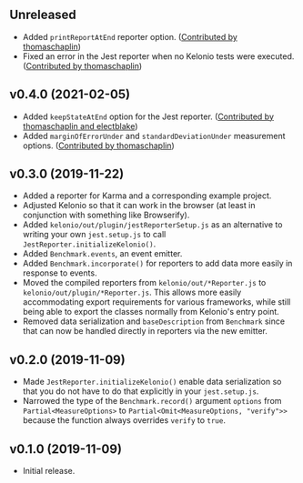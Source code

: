 ## Unreleased

* Added `printReportAtEnd` reporter option.
  ([Contributed by thomaschaplin](https://github.com/mtkennerly/kelonio/pull/4))
* Fixed an error in the Jest reporter when no Kelonio tests were executed.
  ([Contributed by thomaschaplin](https://github.com/mtkennerly/kelonio/pull/6))

## v0.4.0 (2021-02-05)

* Added `keepStateAtEnd` option for the Jest reporter.
  ([Contributed by thomaschaplin and electblake](https://github.com/mtkennerly/kelonio/pull/2))
* Added `marginOfErrorUnder` and `standardDeviationUnder` measurement options.
  ([Contributed by thomaschaplin](https://github.com/mtkennerly/kelonio/pull/3))

## v0.3.0 (2019-11-22)

* Added a reporter for Karma and a corresponding example project.
* Adjusted Kelonio so that it can work in the browser (at least in conjunction
  with something like Browserify).
* Added `kelonio/out/plugin/jestReporterSetup.js` as an alternative to writing
  your own `jest.setup.js` to call `JestReporter.initializeKelonio()`.
* Added `Benchmark.events`, an event emitter.
* Added `Benchmark.incorporate()` for reporters to add data more easily
  in response to events.
* Moved the compiled reporters from `kelonio/out/*Reporter.js` to
  `kelonio/out/plugin/*Reporter.js`. This allows more easily accommodating
  export requirements for various frameworks, while still being able to export
  the classes normally from Kelonio's entry point.
* Removed data serialization and `baseDescription` from `Benchmark` since that
  can now be handled directly in reporters via the new emitter.

## v0.2.0 (2019-11-09)

* Made `JestReporter.initializeKelonio()` enable data serialization so that
  you do not have to do that explicitly in your `jest.setup.js`.
* Narrowed the type of the `Benchmark.record()` argument `options` from
  `Partial<MeasureOptions>` to `Partial<Omit<MeasureOptions, "verify">>`
  because the function always overrides `verify` to `true`.

## v0.1.0 (2019-11-09)

* Initial release.
